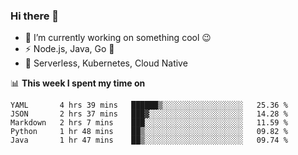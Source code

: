 ### Hi there 👋

<!--
**nodejh/nodejh** is a ✨ _special_ ✨ repository because its `README.md` (this file) appears on your GitHub profile.

Here are some ideas to get you started:

- 🔭 I’m currently working on ...
- 🌱 I’m currently learning ...
- 👯 I’m looking to collaborate on ...
- 🤔 I’m looking for help with ...
- 💬 Ask me about ...
- 📫 How to reach me: ...
- 😄 Pronouns: ...
- ⚡ Fun fact: ...
-->

- 🔭 I’m currently working on something cool :wink:
- ⚡ Node.js, Java, Go :thought_balloon:
- 🤖 Serverless, Kubernetes, Cloud Native

📊 **This week I spent my time on**

<!--START_SECTION:waka-->
```text
YAML       4 hrs 39 mins   ██████▒░░░░░░░░░░░░░░░░░░   25.36 % 
JSON       2 hrs 37 mins   ███▓░░░░░░░░░░░░░░░░░░░░░   14.28 % 
Markdown   2 hrs 7 mins    ███░░░░░░░░░░░░░░░░░░░░░░   11.59 % 
Python     1 hr 48 mins    ██▒░░░░░░░░░░░░░░░░░░░░░░   09.82 % 
Java       1 hr 47 mins    ██▒░░░░░░░░░░░░░░░░░░░░░░   09.74 % 
```
<!--END_SECTION:waka-->


<!--
:traffic_light: **Visitors**

![visitors](https://visitor-badge.glitch.me/badge?page_id=nodejh.nodejh)
-->
